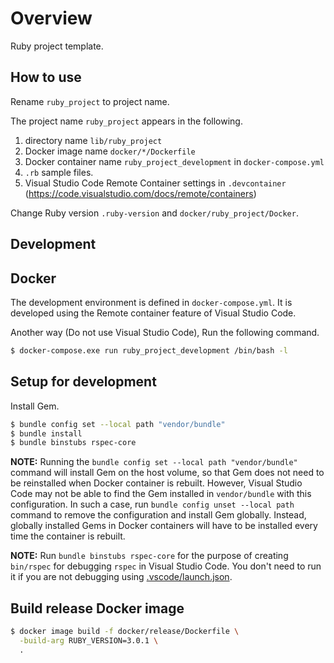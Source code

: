 # Overview

Ruby project template.

## How to use

Rename `ruby_project` to project name.

The project name `ruby_project` appears in the following.

1. directory name `lib/ruby_project`
2. Docker image name `docker/*/Dockerfile`
3. Docker container name `ruby_project_development` in `docker-compose.yml`
4. `.rb` sample files.
5. Visual Studio Code Remote Container settings in `.devcontainer` (https://code.visualstudio.com/docs/remote/containers)

Change Ruby version `.ruby-version` and `docker/ruby_project/Docker`.

## Development

## Docker

The development environment is defined in `docker-compose.yml`.
It is developed using the Remote container feature of Visual Studio Code.

Another way (Do not use Visual Studio Code), Run the following command.

```bash
$ docker-compose.exe run ruby_project_development /bin/bash -l
```

## Setup for development

Install Gem.

```bash
$ bundle config set --local path "vendor/bundle"
$ bundle install
$ bundle binstubs rspec-core
```

**NOTE:** Running the `bundle config set --local path "vendor/bundle"` command
will install Gem on the host volume, so that Gem does not need to be reinstalled
when Docker container is rebuilt.
However, Visual Studio Code may not be able to find the Gem installed in
`vendor/bundle` with this configuration. In such a case, run
`bundle config unset --local path` command to remove the configuration and
install Gem globally. Instead, globally installed Gems in Docker containers will
have to be installed every time the container is rebuilt.

**NOTE:** Run `bundle binstubs rspec-core` for the purpose of creating
`bin/rspec` for debugging `rspec` in Visual Studio Code.
You don't need to run it if you are not debugging using
[.vscode/launch.json](.vscode/launch.json).

## Build release Docker image

```bash
$ docker image build -f docker/release/Dockerfile \
  -build-arg RUBY_VERSION=3.0.1 \
  .
```
